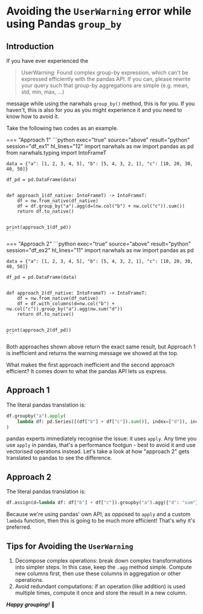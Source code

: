 # Avoiding the `UserWarning` error while using Pandas `group_by`

## Introduction

If you have ever experienced the

> UserWarning: Found complex group-by expression, which can't be expressed efficiently with the pandas API. If you can, please rewrite your query such that group-by aggregations are simple (e.g. mean, std, min, max, ...)

message while using the narwhals `group_by()` method, this is for you.
If you haven't, this is also for you as you might experience it and you need to know how to avoid it.

Take the following two codes as an example.

=== "Approach 1"
    ```python exec="true" source="above" result="python" session="df_ex1" hl_lines="12"
    import narwhals as nw
    import pandas as pd
    from narwhals.typing import IntoFrameT

    data = {"a": [1, 2, 3, 4, 5], "b": [5, 4, 3, 2, 1], "c": [10, 20, 30, 40, 50]}

    df_pd = pd.DataFrame(data)


    def approach_1(df_native: IntoFrameT) -> IntoFrameT:
        df = nw.from_native(df_native)
        df = df.group_by("a").agg(d=(nw.col("b") + nw.col("c")).sum())
        return df.to_native()


    print(approach_1(df_pd))
    ```

=== "Approach 2"
    ```python exec="true" source="above" result="python" session="df_ex2" hl_lines="11"
    import narwhals as nw
    import pandas as pd

    data = {"a": [1, 2, 3, 4, 5], "b": [5, 4, 3, 2, 1], "c": [10, 20, 30, 40, 50]}

    df_pd = pd.DataFrame(data)


    def approach_2(df_native: IntoFrameT) -> IntoFrameT:
        df = nw.from_native(df_native)
        df = df.with_columns(d=nw.col("b") + nw.col("c")).group_by("a").agg(nw.sum("d"))
        return df.to_native()


    print(approach_2(df_pd))
    ```

Both approaches shown above return the exact same result, but Approach 1 is inefficient and returns the warning message
we showed at the top.

What makes the first approach inefficient and the second approach efficient? It comes down to what the
pandas API lets us express.

## Approach 1

The literal pandas translation is:

```python
df.groupby("a").apply(
    lambda df: pd.Series([(df["b"] + df["c"]).sum()], index=["d"]), include_groups=False
)
```

pandas experts immediately recognise the issue: it uses `apply`.
Any time you use `apply` in pandas, that's a performance footgun - best to avoid it and use vectorised operations instead.
Let's take a look at how "approach 2" gets translated to pandas to see the difference.

## Approach 2

The literal pandas translation is:

```python
df.assign(d=lambda df: df["b"] + df["c"]).groupby("a").agg({"d": "sum"})
```

Because we're using pandas' own API, as opposed to `apply` and a custom `lambda` function,
then this is going to be much more efficient! That's why it's preferred.

## Tips for Avoiding the `UserWarning`

1. Decompose complex operations: break down complex transformations into simpler steps.
   In this case, keep the `.agg` method simple.
   Compute new columns first, then use these columns in aggregation or other operations.
2. Avoid redundant computations: if an operation (like addition) is used multiple times,
   compute it once and store the result in a new column.

**_Happy grouping!_** 🫡
